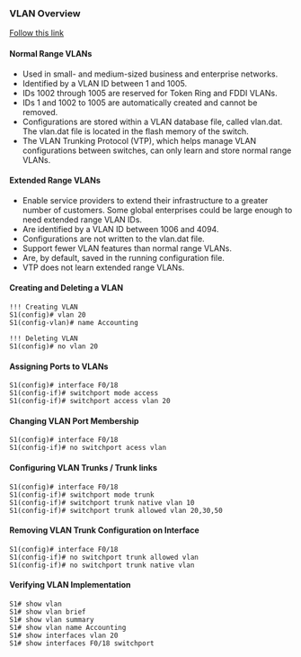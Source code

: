 ### VLAN Overview 
[Follow this link](https://github.com/amroczeK/Networking/blob/master/1.0%20LAN%20Switching%20Technologies/1.1%20Configure%2C%20verify%2C%20and%20troubleshoot%20VLANs.md)


#### Normal Range VLANs
* Used in small- and medium-sized business and enterprise networks.
* Identified by a VLAN ID between 1 and 1005.
* IDs 1002 through 1005 are reserved for Token Ring and FDDI VLANs.
* IDs 1 and 1002 to 1005 are automatically created and cannot be removed.
* Configurations are stored within a VLAN database file, called vlan.dat. The vlan.dat file is located in the flash memory of the switch.
* The VLAN Trunking Protocol (VTP), which helps manage VLAN configurations between switches, can only learn and store normal range VLANs.

#### Extended Range VLANs
* Enable service providers to extend their infrastructure to a greater number of customers. Some global enterprises could be large enough to need extended range VLAN IDs.
* Are identified by a VLAN ID between 1006 and 4094.
* Configurations are not written to the vlan.dat file.
* Support fewer VLAN features than normal range VLANs.
* Are, by default, saved in the running configuration file.
* VTP does not learn extended range VLANs.


#### Creating and Deleting a VLAN
```
!!! Creating VLAN
S1(config)# vlan 20
S1(config-vlan)# name Accounting

!!! Deleting VLAN
S1(config)# no vlan 20
```
#### Assigning Ports to VLANs
```
S1(config)# interface F0/18
S1(config-if)# switchport mode access
S1(config-if)# switchport access vlan 20
```
#### Changing VLAN Port Membership
```
S1(config)# interface F0/18
S1(config-if)# no switchport acess vlan
```
#### Configuring VLAN Trunks / Trunk links
```
S1(config)# interface F0/18
S1(config-if)# switchport mode trunk
S1(config-if)# switchport trunk native vlan 10
S1(config-if)# switchport trunk allowed vlan 20,30,50
```
#### Removing VLAN Trunk Configuration on Interface
```
S1(config)# interface F0/18
S1(config-if)# no switchport trunk allowed vlan
S1(config-if)# no switchport trunk native vlan
```



#### Verifying VLAN Implementation
```
S1# show vlan
S1# show vlan brief
S1# show vlan summary
S1# show vlan name Accounting
S1# show interfaces vlan 20
S1# show interfaces F0/18 switchport
```

